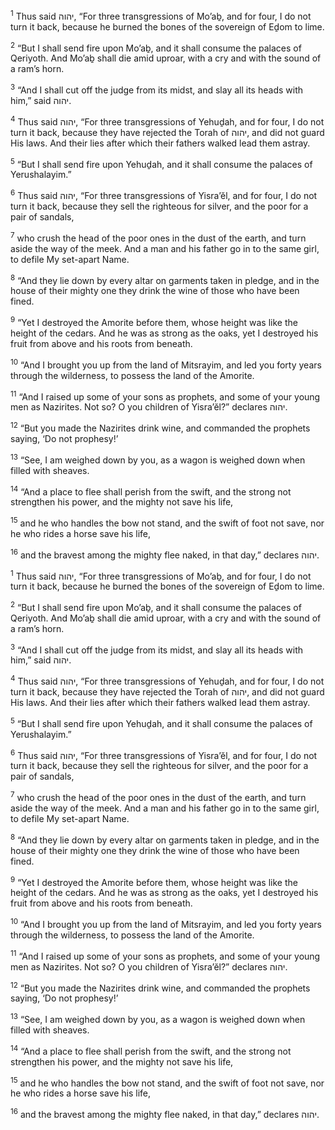 <sup>1</sup> Thus said יהוה, “For three transgressions of Mo’aḇ, and for four, I do not turn it back, because he burned the bones of the sovereign of Eḏom to lime.

<sup>2</sup> “But I shall send fire upon Mo’aḇ, and it shall consume the palaces of Qeriyoth. And Mo’aḇ shall die amid uproar, with a cry and with the sound of a ram’s horn.

<sup>3</sup> “And I shall cut off the judge from its midst, and slay all its heads with him,” said יהוה.

<sup>4</sup> Thus said יהוה, “For three transgressions of Yehuḏah, and for four, I do not turn it back, because they have rejected the Torah of יהוה, and did not guard His laws. And their lies after which their fathers walked lead them astray.

<sup>5</sup> “But I shall send fire upon Yehuḏah, and it shall consume the palaces of Yerushalayim.”

<sup>6</sup> Thus said יהוה, “For three transgressions of Yisra’ĕl, and for four, I do not turn it back, because they sell the righteous for silver, and the poor for a pair of sandals,

<sup>7</sup> who crush the head of the poor ones in the dust of the earth, and turn aside the way of the meek. And a man and his father go in to the same girl, to defile My set-apart Name.

<sup>8</sup> “And they lie down by every altar on garments taken in pledge, and in the house of their mighty one they drink the wine of those who have been fined.

<sup>9</sup> “Yet I destroyed the Amorite before them, whose height was like the height of the cedars. And he was as strong as the oaks, yet I destroyed his fruit from above and his roots from beneath.

<sup>10</sup> “And I brought you up from the land of Mitsrayim, and led you forty years through the wilderness, to possess the land of the Amorite.

<sup>11</sup> “And I raised up some of your sons as prophets, and some of your young men as Nazirites. Not so? O you children of Yisra’ĕl?” declares יהוה.

<sup>12</sup> “But you made the Nazirites drink wine, and commanded the prophets saying, ‘Do not prophesy!’

<sup>13</sup> “See, I am weighed down by you, as a wagon is weighed down when filled with sheaves.

<sup>14</sup> “And a place to flee shall perish from the swift, and the strong not strengthen his power, and the mighty not save his life,

<sup>15</sup> and he who handles the bow not stand, and the swift of foot not save, nor he who rides a horse save his life,

<sup>16</sup> and the bravest among the mighty flee naked, in that day,” declares יהוה.

<sup>1</sup> Thus said יהוה, “For three transgressions of Mo’aḇ, and for four, I do not turn it back, because he burned the bones of the sovereign of Eḏom to lime.

<sup>2</sup> “But I shall send fire upon Mo’aḇ, and it shall consume the palaces of Qeriyoth. And Mo’aḇ shall die amid uproar, with a cry and with the sound of a ram’s horn.

<sup>3</sup> “And I shall cut off the judge from its midst, and slay all its heads with him,” said יהוה.

<sup>4</sup> Thus said יהוה, “For three transgressions of Yehuḏah, and for four, I do not turn it back, because they have rejected the Torah of יהוה, and did not guard His laws. And their lies after which their fathers walked lead them astray.

<sup>5</sup> “But I shall send fire upon Yehuḏah, and it shall consume the palaces of Yerushalayim.”

<sup>6</sup> Thus said יהוה, “For three transgressions of Yisra’ĕl, and for four, I do not turn it back, because they sell the righteous for silver, and the poor for a pair of sandals,

<sup>7</sup> who crush the head of the poor ones in the dust of the earth, and turn aside the way of the meek. And a man and his father go in to the same girl, to defile My set-apart Name.

<sup>8</sup> “And they lie down by every altar on garments taken in pledge, and in the house of their mighty one they drink the wine of those who have been fined.

<sup>9</sup> “Yet I destroyed the Amorite before them, whose height was like the height of the cedars. And he was as strong as the oaks, yet I destroyed his fruit from above and his roots from beneath.

<sup>10</sup> “And I brought you up from the land of Mitsrayim, and led you forty years through the wilderness, to possess the land of the Amorite.

<sup>11</sup> “And I raised up some of your sons as prophets, and some of your young men as Nazirites. Not so? O you children of Yisra’ĕl?” declares יהוה.

<sup>12</sup> “But you made the Nazirites drink wine, and commanded the prophets saying, ‘Do not prophesy!’

<sup>13</sup> “See, I am weighed down by you, as a wagon is weighed down when filled with sheaves.

<sup>14</sup> “And a place to flee shall perish from the swift, and the strong not strengthen his power, and the mighty not save his life,

<sup>15</sup> and he who handles the bow not stand, and the swift of foot not save, nor he who rides a horse save his life,

<sup>16</sup> and the bravest among the mighty flee naked, in that day,” declares יהוה.

